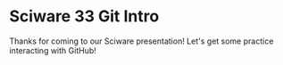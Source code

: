 # Sciware 33 Git Intro

Thanks for coming to our Sciware presentation! Let's get some practice interacting with GitHub!
